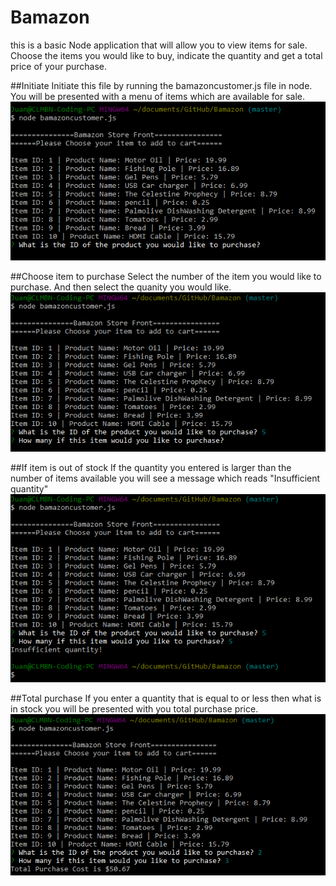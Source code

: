 # Bamazon
this is a basic Node application that will allow you to view items for sale. Choose the items you would like to buy, indicate the quantity and get a total price of your purchase. 

##Initiate
Initiate this file by running the bamazoncustomer.js file in node. You will be presented with a menu of items which are available for sale. 
![Image of initial menu](/images/menu.png)

##Choose item to purchase
Select the number of the item you would like to purchase. And then select the quanity you would like. 
![Image of item and quantity prompts](/images/quantity.png)

##If item is out of stock
If the quantity you entered is larger than the number of items available you will see a message which reads "Insufficient quantity"
![Image of insufficient quantity](/images/insufficient.png)

##Total purchase
If you enter a quantity that is equal to or less then what is in stock you will be presented with you total purchase price. 
![Image of total purchase price](/images/total.png)
